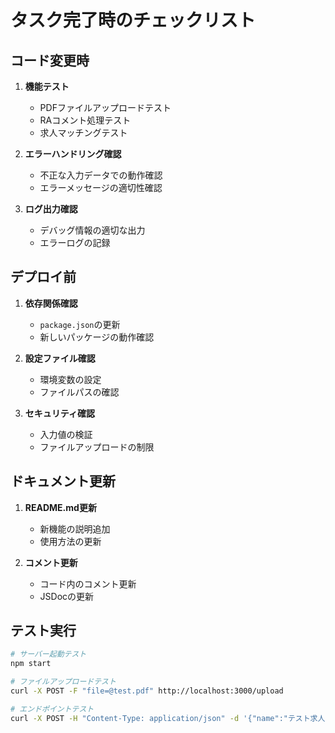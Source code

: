 # タスク完了時のチェックリスト

## コード変更時
1. **機能テスト**
   - PDFファイルアップロードテスト
   - RAコメント処理テスト
   - 求人マッチングテスト

2. **エラーハンドリング確認**
   - 不正な入力データでの動作確認
   - エラーメッセージの適切性確認

3. **ログ出力確認**
   - デバッグ情報の適切な出力
   - エラーログの記録

## デプロイ前
1. **依存関係確認**
   - `package.json`の更新
   - 新しいパッケージの動作確認

2. **設定ファイル確認**
   - 環境変数の設定
   - ファイルパスの確認

3. **セキュリティ確認**
   - 入力値の検証
   - ファイルアップロードの制限

## ドキュメント更新
1. **README.md更新**
   - 新機能の説明追加
   - 使用方法の更新

2. **コメント更新**
   - コード内のコメント更新
   - JSDocの更新

## テスト実行
```bash
# サーバー起動テスト
npm start

# ファイルアップロードテスト
curl -X POST -F "file=@test.pdf" http://localhost:3000/upload

# エンドポイントテスト
curl -X POST -H "Content-Type: application/json" -d '{"name":"テスト求人"}' http://localhost:3000/execute
```